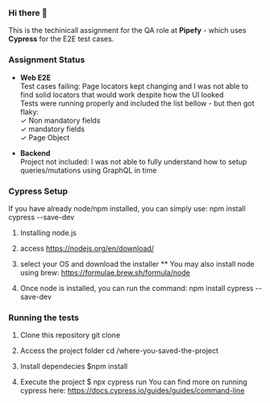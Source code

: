 ### Hi there 👋

This is the techinicall assignment for the QA role at **Pipefy** - which uses **Cypress** for the E2E test cases.

### Assignment Status
<ul>
  <li> <b>Web E2E</b><br>Test cases failing: Page locators kept changing and I was not able to find solid locators that would work despite how the UI looked</li>
  Tests were running properly and included the list bellow - but then got flaky:  <br>
  	✓ Non mandatory fields <br>
  	✓ mandatory fields  <br>
  	✓ Page Object  <br>

</ul>

<ul>
  <li><b>Backend</b><br> Project not included: I was not able to fully understand how to setup queries/mutations using GraphQL in time </li>
</ul>




### Cypress Setup

If you have already node/npm installed, you can simply use: npm install cypress --save-dev

1. Installing node.js
  1. access https://nodejs.org/en/download/
  2. select your OS and download the installer
** You may also install node using brew: https://formulae.brew.sh/formula/node

2. Once node is installed, you can run the command: npm install cypress --save-dev


### Running the tests
1. Clone this repository 
git clone 

2. Access the project folder
cd /where-you-saved-the-project

3. Install dependecies
$npm install 

5. Execute the project
$ npx cypress run
You can find more on running cypress here: https://docs.cypress.io/guides/guides/command-line

